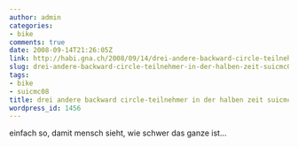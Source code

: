 ```yaml
---
author: admin
categories:
- bike
comments: true
date: 2008-09-14T21:26:05Z
link: http://habi.gna.ch/2008/09/14/drei-andere-backward-circle-teilnehmer-in-der-halben-zeit-suicmc08/
slug: drei-andere-backward-circle-teilnehmer-in-der-halben-zeit-suicmc08
tags:
- bike
- suicmc08
title: drei andere backward circle-teilnehmer in der halben zeit suicmc08 [video]
wordpress_id: 1456
---
```


einfach so, damit mensch sieht, wie schwer das ganze ist...
